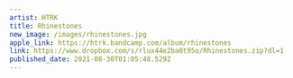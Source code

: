```yaml
---
artist: HTRK
title: Rhinestones
new_image: /images/rhinestones.jpg
apple_link: https://htrk.bandcamp.com/album/rhinestones
link: https://www.dropbox.com/s/rlux44e2ba0t95o/Rhinestones.zip?dl=1
published_date: 2021-08-30T01:05:48.529Z
---
```

